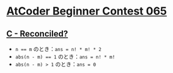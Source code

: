 # [AtCoder Beginner Contest 065](https://atcoder.jp/contests/abc065/tasks)

## [C - Reconciled?](https://atcoder.jp/contests/abc065/tasks/arc076_a)
- `n == m` のとき：`ans = n! * m! * 2`
- `abs(n - m) == 1` のとき：`ans = n! * m!`
- `abs(n - m) > 1` のとき：`ans = 0`
